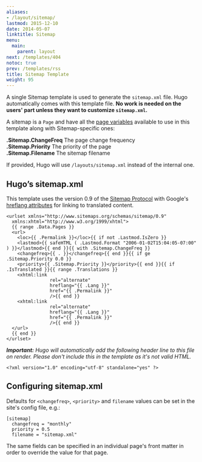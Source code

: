 ```yaml
---
aliases:
- /layout/sitemap/
lastmod: 2015-12-10
date: 2014-05-07
linktitle: Sitemap
menu:
  main:
    parent: layout
next: /templates/404
notoc: true
prev: /templates/rss
title: Sitemap Template
weight: 95
---
```


A single Sitemap template is used to generate the `sitemap.xml` file.
Hugo automatically comes with this template file. **No work is needed on
the users' part unless they want to customize `sitemap.xml`.**

A sitemap is a `Page` and have all the [page
variables](/layout/variables/) available to use in this template
along with Sitemap-specific ones:

**.Sitemap.ChangeFreq** The page change frequency<br>
**.Sitemap.Priority** The priority of the page<br>
**.Sitemap.Filename** The sitemap filename<br>

If provided, Hugo will use `/layouts/sitemap.xml` instead of the internal
one.

## Hugo’s sitemap.xml

This template uses the version 0.9 of the [Sitemap
Protocol](http://www.sitemaps.org/protocol.html) with Google's [hreflang
attributes](https://support.google.com/webmasters/answer/2620865?hl=en&topic=2370587&ctx=topic)
for linking to translated content.

    <urlset xmlns="http://www.sitemaps.org/schemas/sitemap/0.9"
      xmlns:xhtml="http://www.w3.org/1999/xhtml">
      {{ range .Data.Pages }}
      <url>
        <loc>{{ .Permalink }}</loc>{{ if not .Lastmod.IsZero }}
        <lastmod>{{ safeHTML ( .Lastmod.Format "2006-01-02T15:04:05-07:00" ) }}</lastmod>{{ end }}{{ with .Sitemap.ChangeFreq }}
        <changefreq>{{ . }}</changefreq>{{ end }}{{ if ge .Sitemap.Priority 0.0 }}
        <priority>{{ .Sitemap.Priority }}</priority>{{ end }}{{ if .IsTranslated }}{{ range .Translations }}
        <xhtml:link
                    rel="alternate"
                    hreflang="{{ .Lang }}"
                    href="{{ .Permalink }}"
                    />{{ end }}
        <xhtml:link
                    rel="alternate"
                    hreflang="{{ .Lang }}"
                    href="{{ .Permalink }}"
                    />{{ end }}
      </url>
      {{ end }}
    </urlset>

***Important:** Hugo will automatically add the following header line to this file
on render. Please don't include this in the template as it's not valid HTML.*

    <?xml version="1.0" encoding="utf-8" standalone="yes" ?>

## Configuring sitemap.xml

Defaults for `<changefreq>`, `<priority>` and `filename` values can be set in the site's config file, e.g.:

    [sitemap]
      changefreq = "monthly"
      priority = 0.5
      filename = "sitemap.xml"

The same fields can be specified in an individual page's front matter in order to override the value for that page.
